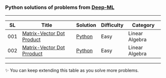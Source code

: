 ### Python solutions of problems from [Deep-ML](https://www.deep-ml.com/)

---


| SL | Title | Solution | Difficulty | Category |
|---|-------|----------|------------| ---------- |
| 001 | [Matrix-Vector Dot Product](https://www.deep-ml.com/problems/1) | [Python](https://github.com/asadsunny0/Deep-ML-Problems-/blob/main/1-10Q/01.py) | Easy | Linear Algebra |
| 002 | [Matrix-Vector Dot Prroduct]((https://www.deep-ml.com/problems/2)) | [Python](https://github.com/asadsunny0/Deep-ML-Problems-/blob/main/1-10Q/01.py) | Easy | Linear Algebra |


---

✨ You can keep extending this table as you solve more problems.
